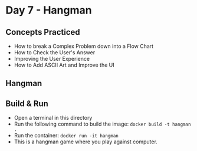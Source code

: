 # Day 7 - Hangman
## Concepts Practiced
- How to break a Complex Problem down into a Flow Chart
- How to Check the User's Answer
- Improving the User Experience
-  How to Add ASCII Art and Improve the UI
## Hangman
## Build & Run 
- Open a terminal in this directory
- Run the following command to build the image:
```docker build -t hangman .```
- Run the container:
```docker run -it hangman```
- This is a hangman game where you play against computer.